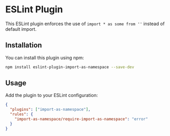 # ESLint Plugin

This ESLint plugin enforces the use of `import * as some from ''` instead of default import.

## Installation

You can install this plugin using npm:

```bash
npm install eslint-plugin-import-as-namespace --save-dev
```

## Usage

Add the plugin to your ESLint configuration:

```json
{
  "plugins": ["import-as-namespace"],
  "rules": {
    "import-as-namespace/require-import-as-namespace": "error"
  }
}
```
